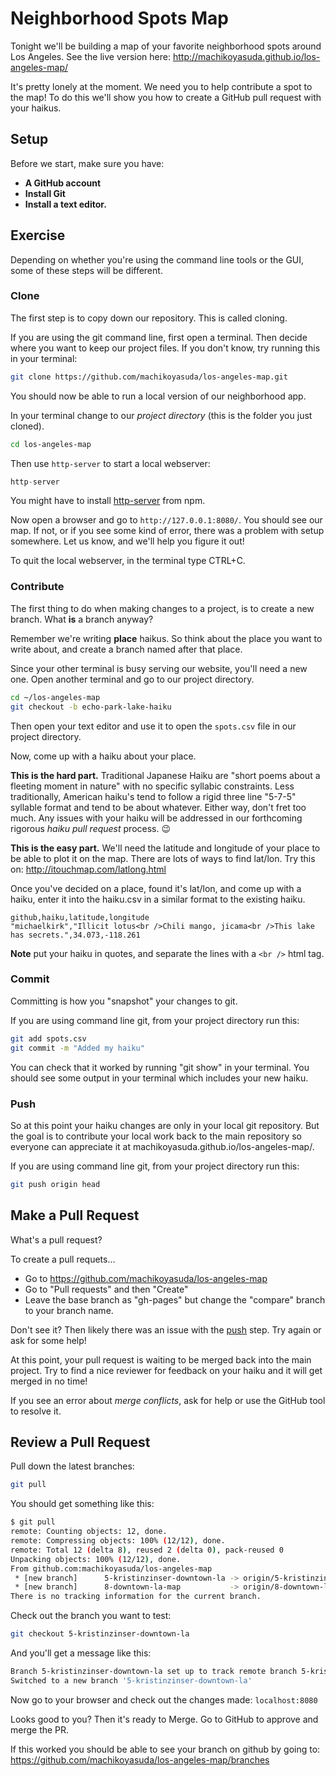 # Neighborhood Spots Map

Tonight we'll be building a map of your favorite neighborhood spots around Los Angeles. See the live version here: http://machikoyasuda.github.io/los-angeles-map/

It's pretty lonely at the moment. We need you to help contribute a spot to the map! To do this we'll show you how to create a GitHub pull request with your haikus.

## Setup

Before we start, make sure you have:
 - **A GitHub account**
 - **Install Git**
 - **Install a text editor.**

## Exercise

Depending on whether you're using the command line tools or the GUI, some of these steps will be different.

### Clone

The first step is to copy down our repository. This is called cloning.

If you are using the git command line, first open a terminal. Then decide where you want to keep our project files. If you don't know, try running this in your terminal:

```sh
git clone https://github.com/machikoyasuda/los-angeles-map.git
```

You should now be able to run a local version of our neighborhood app.

In your terminal change to our *project directory* (this is the folder you just cloned).

```sh
cd los-angeles-map
```

Then use `http-server` to start a local webserver:

```js
http-server
```

You might have to install [http-server](https://www.npmjs.com/package/http-server) from npm.

Now open a browser and go to `http://127.0.0.1:8080/`. You should see our  map. If not, or if you see some kind of error, there was a problem with setup somewhere. Let us know, and we'll help you figure it out!

To quit the local webserver, in the terminal type CTRL+C.

### Contribute

The first thing to do when making changes to a project, is to create a new branch. What **is** a branch anyway?

Remember we're writing **place** haikus. So think about the place you want to write about, and create a branch named after that place.

Since your other terminal is busy serving our website, you'll need a new one. Open another terminal and go to our project directory.

```sh
cd ~/los-angeles-map
git checkout -b echo-park-lake-haiku
```

Then open your text editor and use it to open the `spots.csv` file in our project directory.

Now, come up with a haiku about your place.

**This is the hard part.** Traditional Japanese Haiku are "short poems about a fleeting moment in nature" with no specific syllabic constraints. Less traditionally, American haiku's tend to follow a rigid three line "5-7-5" syllable format and tend to be about whatever. Either way, don't fret too much. Any issues with your haiku will be addressed in our forthcoming rigorous *haiku pull request* process. :wink:

**This is the easy part.** We'll need the latitude and longitude of your place to be able to plot it on the map. There are lots of ways to find lat/lon. Try this on: http://itouchmap.com/latlong.html

Once you've decided on a place, found it's lat/lon, and come up with a haiku, enter it into the haiku.csv in a similar format to the existing haiku.

```
github,haiku,latitude,longitude
"michaelkirk","Illicit lotus<br />Chili mango, jicama<br />This lake has secrets.",34.073,-118.261
```

**Note** put your haiku in quotes, and separate the lines with a `<br />` html tag.

### Commit

Committing is how you "snapshot" your changes to git.

If you are using command line git, from your project directory run this:

```sh
git add spots.csv
git commit -m "Added my haiku"
```

You can check that it worked by running "git show" in your terminal. You should see some output in your terminal which includes your new haiku.

### Push

So at this point your haiku changes are only in your local git repository. But the goal is to contribute your local work back to the main repository so everyone can appreciate it at machikoyasuda.github.io/los-angeles-map/.

If you are using command line git, from your project directory run this:

```sh
git push origin head
```

## Make a Pull Request

What's a pull request?

To create a pull requets...

 - Go to https://github.com/machikoyasuda/los-angeles-map
 - Go to "Pull requests" and then "Create"
 - Leave the base branch as "gh-pages" but change the "compare" branch to your branch name.

Don't see it? Then likely there was an issue with the [push](#push) step. Try again or ask for some help!

At this point, your pull request is waiting to be merged back into the main project. Try to find a nice reviewer for feedback on your haiku and it will get merged in no time!

If you see an error about *merge conflicts*, ask for help or use the GitHub tool to resolve it.

## Review a Pull Request

Pull down the latest branches:

```sh
git pull
```

You should get something like this:

```sh
$ git pull
remote: Counting objects: 12, done.
remote: Compressing objects: 100% (12/12), done.
remote: Total 12 (delta 8), reused 2 (delta 0), pack-reused 0
Unpacking objects: 100% (12/12), done.
From github.com:machikoyasuda/los-angeles-map
 * [new branch]      5-kristinzinser-downtown-la -> origin/5-kristinzinser-downtown-la
 * [new branch]      8-downtown-la-map           -> origin/8-downtown-la-map
There is no tracking information for the current branch.
```

Check out the branch you want to test:

```sh
git checkout 5-kristinzinser-downtown-la
```

And you'll get a message like this:

```sh
Branch 5-kristinzinser-downtown-la set up to track remote branch 5-kristinzinser-downtown-la from origin.
Switched to a new branch '5-kristinzinser-downtown-la'
```

Now go to your browser and check out the changes made: `localhost:8080` 

Looks good to you? Then it's ready to Merge. Go to GitHub to approve and merge the PR.

If this worked you should be able to see your branch on github by going to: https://github.com/machikoyasuda/los-angeles-map/branches



